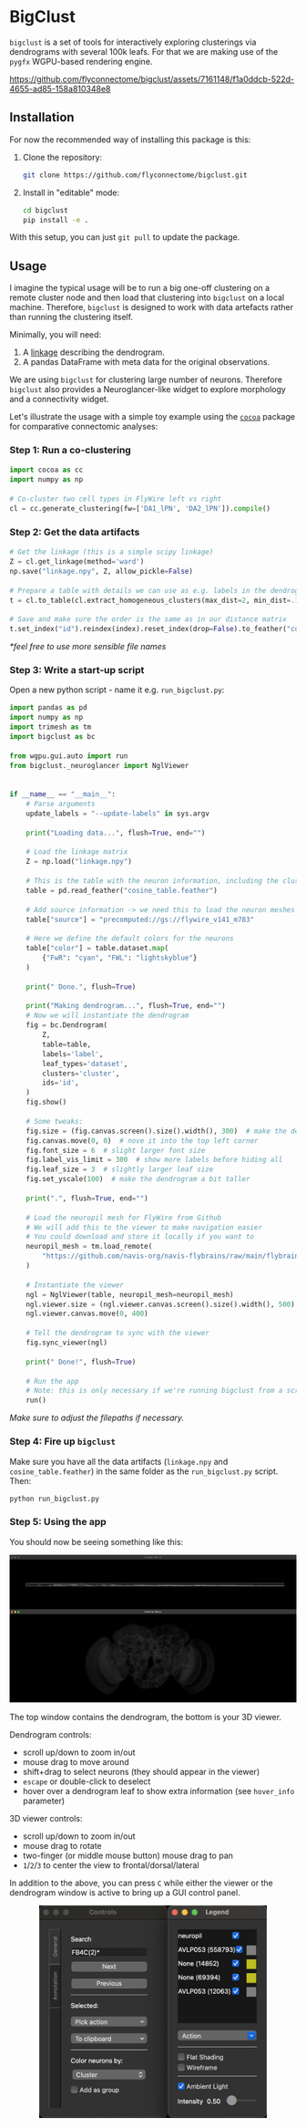 # BigClust

`bigclust` is a set of tools for interactively exploring clusterings via dendrograms with several 100k leafs.
For that we are making use of the `pygfx` WGPU-based rendering engine.



https://github.com/flyconnectome/bigclust/assets/7161148/f1a0ddcb-522d-4655-ad85-158a810348e8



## Installation

For now the recommended way of installing this package is this:

1. Clone the repository:
   ```bash
   git clone https://github.com/flyconnectome/bigclust.git
   ```
2. Install in "editable" mode:
   ```bash
   cd bigclust
   pip install -e .
   ```

With this setup, you can just `git pull` to update the package.

## Usage

I imagine the typical usage will be to run a big one-off clustering on a remote cluster node and then
load that clustering into `bigclust` on a local machine. Therefore, `bigclust` is designed to work with data artefacts
rather than running the clustering itself.

Minimally, you will need:
1. A [linkage](https://docs.scipy.org/doc/scipy/reference/generated/scipy.cluster.hierarchy.linkage.html) describing the dendrogram.
2. A pandas DataFrame with meta data for the original observations.

We are using `bigclust` for clustering large number of neurons. Therefore `bigclust` also provides a Neuroglancer-like widget to explore
morphology and a connectivity widget.

Let's illustrate the usage with a simple toy example using the [`cocoa`](https://github.com/flyconnectome/cocoa) package for comparative connectomic analyses:

### Step 1: Run a co-clustering

```python
import cocoa as cc
import numpy as np

# Co-cluster two cell types in FlyWire left vs right
cl = cc.generate_clustering(fw=['DA1_lPN', 'DA2_lPN']).compile()
```

### Step 2: Get the data artifacts

```python
# Get the linkage (this is a simple scipy linkage)
Z = cl.get_linkage(method='ward')
np.save("linkage.npy", Z, allow_pickle=False)

# Prepare a table with details we can use as e.g. labels in the dendrogram
t = cl.to_table(cl.extract_homogeneous_clusters(max_dist=2, min_dist=.1, linkage=Z), linkage=Z)

# Save and make sure the order is the same as in our distance matrix
t.set_index("id").reindex(index).reset_index(drop=False).to_feather("cosine_table.feather")
```

_*feel free to use more sensible file names_

### Step 3: Write a start-up script

Open a new python script - name it e.g. `run_bigclust.py`:

```python
import pandas as pd
import numpy as np
import trimesh as tm
import bigclust as bc

from wgpu.gui.auto import run
from bigclust._neuroglancer import NglViewer


if __name__ == "__main__":
    # Parse arguments
    update_labels = "--update-labels" in sys.argv

    print("Loading data...", flush=True, end="")

    # Load the linkage matrix
    Z = np.load("linkage.npy")

    # This is the table with the neuron information, including the clusters
    table = pd.read_feather("cosine_table.feather")

    # Add source information -> we need this to load the neuron meshes in the Neuroglancer viewer
    table["source"] = "precomputed://gs://flywire_v141_m783"

    # Here we define the default colors for the neurons
    table["color"] = table.dataset.map(
        {"FwR": "cyan", "FWL": "lightskyblue"}
    )

    print(" Done.", flush=True)

    print("Making dendrogram...", flush=True, end="")
    # Now we will instantiate the dendrogram
    fig = bc.Dendrogram(
        Z,
        table=table,
        labels='label',
        leaf_types='dataset',
        clusters='cluster',
        ids='id',
    )
    fig.show()

    # Some tweaks:
    fig.size = (fig.canvas.screen().size().width(), 300)  # make the dendrogram fill the width of the screen
    fig.canvas.move(0, 0)  # nove it into the top left corner
    fig.font_size = 6  # slight larger font size
    fig.label_vis_limit = 300  # show more labels before hiding all
    fig.leaf_size = 3  # slightly larger leaf size
    fig.set_yscale(100)  # make the dendrogram a bit taller

    print(".", flush=True, end="")

    # Load the neuropil mesh for FlyWire from Github
    # We will add this to the viewer to make navigation easier
    # You could download and store it locally if you want to
    neuropil_mesh = tm.load_remote(
        "https://github.com/navis-org/navis-flybrains/raw/main/flybrains/meshes/FLYWIRE.ply"
    )

    # Instantiate the viewer
    ngl = NglViewer(table, neuropil_mesh=neuropil_mesh)
    ngl.viewer.size = (ngl.viewer.canvas.screen().size().width(), 500)
    ngl.viewer.canvas.move(0, 400)

    # Tell the dendrogram to sync with the viewer
    fig.sync_viewer(ngl)

    print(" Done!", flush=True)

    # Run the app
    # Note: this is only necessary if we're running bigclust from a script
    run()
```

*Make sure to adjust the filepaths if necessary.*

### Step 4: Fire up `bigclust`

Make sure you have all the data artifacts (`linkage.npy` and `cosine_table.feather`) in the same folder as
the `run_bigclust.py` script. Then:

```bash
python run_bigclust.py
```


### Step 5: Using the app

You should now be seeing something like this:

![overview screenshot](_static/overview.png)

The top window contains the dendrogram, the bottom is your 3D viewer.

Dendrogram controls:
- scroll up/down to zoom in/out
- mouse drag to move around
- shift+drag to select neurons (they should appear in the viewer)
- `escape` or double-click to deselect
- hover over a dendrogram leaf to show extra information (see `hover_info` parameter)

3D viewer controls:
- scroll up/down to zoom in/out
- mouse drag to rotate
- two-finger (or middle mouse button) mouse drag to pan
- `1`/`2`/`3` to center the view to frontal/dorsal/lateral

In addition to the above, you can press `C` while either the viewer or the dendrogram window
is active to bring up a GUI control panel.

<center><img src="_static/controls.png" width="400"></center>

